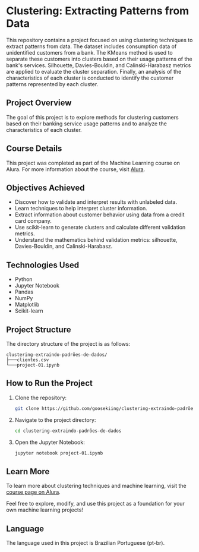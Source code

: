 # Clustering: Extracting Patterns from Data

This repository contains a project focused on using clustering techniques to extract patterns from data. The dataset includes consumption data of unidentified customers from a bank. The KMeans method is used to separate these customers into clusters based on their usage patterns of the bank's services. Silhouette, Davies-Bouldin, and Calinski-Harabasz metrics are applied to evaluate the cluster separation. Finally, an analysis of the characteristics of each cluster is conducted to identify the customer patterns represented by each cluster.

## Project Overview
The goal of this project is to explore methods for clustering customers based on their banking service usage patterns and to analyze the characteristics of each cluster.

## Course Details
This project was completed as part of the Machine Learning course on Alura. For more information about the course, visit [Alura](https://cursos.alura.com.br/formacao-machine-learning-v64177).

## Objectives Achieved
- Discover how to validate and interpret results with unlabeled data.
- Learn techniques to help interpret cluster information.
- Extract information about customer behavior using data from a credit card company.
- Use scikit-learn to generate clusters and calculate different validation metrics.
- Understand the mathematics behind validation metrics: silhouette, Davies-Bouldin, and Calinski-Harabasz.

## Technologies Used
- Python
- Jupyter Notebook
- Pandas
- NumPy
- Matplotlib
- Scikit-learn

## Project Structure
The directory structure of the project is as follows:
```
clustering-extraindo-padrões-de-dados/
├───clientes.csv
└───project-01.ipynb
```

## How to Run the Project
1. Clone the repository:
   ```sh
   git clone https://github.com/goosekiing/clustering-extraindo-padrões-de-dados.git
   ```
2. Navigate to the project directory:
   ```sh
   cd clustering-extraindo-padrões-de-dados
   ```
3. Open the Jupyter Notebook:
   ```sh
   jupyter notebook project-01.ipynb
   ```

## Learn More
To learn more about clustering techniques and machine learning, visit the [course page on Alura](https://cursos.alura.com.br/formacao-machine-learning-v64177).

Feel free to explore, modify, and use this project as a foundation for your own machine learning projects!

## Language
The language used in this project is Brazilian Portuguese (pt-br).